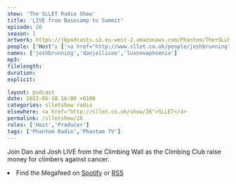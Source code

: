 ```yaml
---
show: 'The SLLET Radio Show'
title: 'LIVE from Basecamp to Summit'
episode: 26
season: 1
artwork: https://jbpodcasts.s3.eu-west-2.amazonaws.com/Phantom/The+SLLET+Radio+Show/SLLET+climing+logo.png
people: ['Host': ['<a href="http://www.sllet.co.uk/people/joshbrunning">Josh Brunning</a>', '<a href="http://www.sllet.co.uk/people/danjellicoe">Dan Jellicoe</a>', '<a href="http://www.sllet.co.uk/people/luxnovaphoenix">Lux Nova Phoenix</a>']]
names: ['joshbrunning','danjellicoe','luxnovaphoenix']
mp3:
filelength:
duration: 
explicit:

layout: podcast
date: 2022-05-18 16:00 +0100
categories: slletshow radio
elsewhere: <a href="http://sllet.co.uk/show/26">SLLET</a>
permalink: /slletshow/26
roles: ['Host','Producer']
tags: ['Phantom Radio','Phantom TV']
---
```


Join Dan and Josh LIVE from the Climbing Wall as the Climbing Club raise money for climbers against cancer.

<li>Find the Megafeed on <a href="https://open.spotify.com/show/1WGc6YCF3UfAL7E62gHLAS?si=eff5901deb8d498e">Spotify</a> or <a href="https://anchor.fm/s/849e58ac/podcast/rss">RSS</a></li>
